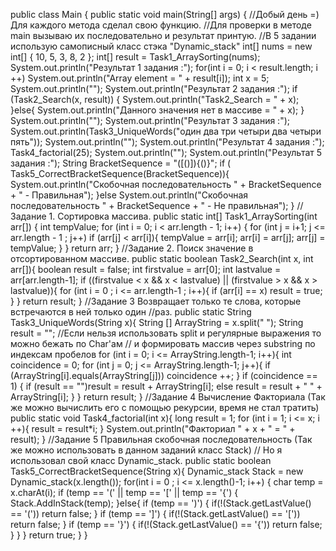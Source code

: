 public class Main {
    public static void main(String[] args) {
        //Добый день =) Для каждого метода сделал свою функцию.
        //Для проверки в методе main вызываю их последовательно и результат принтую.
        //В 5 задании использую самописный класс стэка "Dynamic_stack"
        int[] nums = new int[] { 10, 5, 3, 8, 2 };
        int[] result = Task1_ArraySorting(nums);
        System.out.println("Результат 1 задания :");
        for(int i = 0; i < result.length; i ++)
            System.out.println("Array element = " + result[i]);
        int x = 5;
        System.out.println("");
        System.out.println("Результат 2 задания :");
        if (Task2_Search(x, result)) {
            System.out.println("Task2_Search = " + x);
        }else{
            System.out.println("Данного значения нет в массиве = " + x);
        }
        System.out.println("");
        System.out.println("Результат 3 задания :");
        System.out.println(Task3_UniqueWords("один два три четыри два четыри пять"));
        System.out.println("");
        System.out.println("Результат 4 задания :");
        Task4_factorial(25);
        System.out.println("");
        System.out.println("Результат 5 задания :");
        String BracketSequence = "([()]){()}";
        if ( Task5_CorrectBracketSequence(BracketSequence)){
            System.out.println("Скобочная последовательность " + BracketSequence + " - Правильная");
        }else  System.out.println("Скобочная последовательность " + BracketSequence + " - Не правильная");
    }
    //Задание 1. Сортировка массива.
    public static int[] Task1_ArraySorting(int arr[]) {
        int tempValue;
        for (int i = 0; i < arr.length - 1; i++) {
            for (int j = i+1; j <= arr.length - 1 ; j++)
                if (arr[j] < arr[i]){
                    tempValue = arr[i];
                    arr[i] = arr[j];
                    arr[j] = tempValue;
                }
        }
        return arr;
    }
    //Задание 2. Поиск значение в отсортированном массиве.
    public static boolean Task2_Search(int x, int arr[]){
        boolean result = false;
        int firstvalue = arr[0];
        int lastvalue = arr[arr.length-1];
        if ((firstvalue < x && x < lastvalue) || (firstvalue > x && x > lastvalue)){
            for (int i = 0 ; i <= arr.length-1 ; i++){
                if (arr[i] == x) result = true;
            }
        }
        return result;
    }
    //Задание 3 Возвращает только те слова, которые встречаются в ней только один
    //раз.
    public static String Task3_UniqueWords(String x){
        String [] ArrayString = x.split(" ");
        String result = "";
        //Если нельзя использовать split и регулярные выражения то можно бежать по Char'ам
        // и формировать массив через substring по индексам пробелов
        for (int i = 0; i <= ArrayString.length-1; i++){
            int coincidence = 0;
            for (int j = 0; j <= ArrayString.length-1; j++){
                if (ArrayString[i].equals(ArrayString[j])) coincidence ++;
            }
            if (coincidence == 1) {
                if (result == "")result = result + ArrayString[i];
                else result = result + " " + ArrayString[i];
            }
        }
        return result;
    }
    //Задание 4 Вычисление Факториала (Так же можно вычислить его с помощью рекурсии, время не стал тратить)
    public static void Task4_factorial(int x){
        long result = 1;
        for (int i = 1; i <= x; i ++){
            result = result*i;
        }
        System.out.println("Факториал " + x + " = " + result);
    }
    //Задание 5  Правильная скобочная последовательность (Так же можно использовать в данном заданий класс Stack)
    // Но я использовал свой класс Dynamic_stack.
    public static boolean Task5_CorrectBracketSequence(String x){
        Dynamic_stack Stack = new Dynamic_stack(x.length());
        for(int i = 0 ; i <= x.length()-1; i++) {
            char temp = x.charAt(i);
            if (temp == '(' || temp == '[' || temp == '{') {
                Stack.AddInStack(temp);
            }else{
                if (temp == ')') {
                    if(!(Stack.getLastValue()  == '(')) return false;
                }
                if (temp == ']') {
                    if(!(Stack.getLastValue()  == '[')) return false;
                }
                if (temp == '}') {
                    if(!(Stack.getLastValue()  == '{')) return false;
                }
            }
        }
        return true;
    }
}
